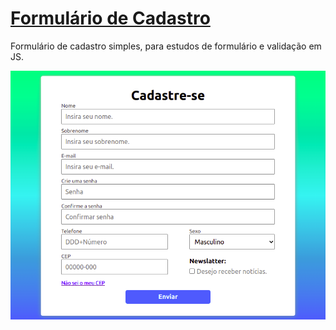 # <a href="https://devnylo.github.io/Form-cadastro/">Formulário de Cadastro</a>
 Formulário de cadastro simples, para estudos de formulário e validação em JS.
 
 <img src="https://github.com/DevNylo/DevNylo/blob/main/Preview-Pages/Cadastro.png"></img>

